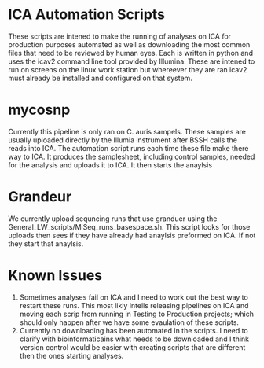 # ICA Automation Scripts
These scripts are intened to make the running of analyses on ICA for production purposes automated as well as downloading the most common files that need to be reviewed by human eyes. Each is written in python and uses the icav2 command line tool provided by Illumina. These are intened to run on screens on the linux work station but whereever they are ran icav2 must already be installed and configured on that system.

# mycosnp
Currently this pipeline is only ran on C. auris sampels. These samples are usually uploaded directly by the Illumia instrument after BSSH calls the reads into ICA.
The automation script runs each time these file make there way to ICA. It produces the samplesheet, including control samples, needed for the analysis and uploads it to ICA. It then starts the anaylsis

# Grandeur
We currently upload sequncing runs that use granduer using the General_LW_scripts/MiSeq_runs_basespace.sh. This script looks for those uploads then sees if they have already had anaylsis preformed on ICA. If not they start that anaylsis.

# Known Issues
1. Sometimes analyses fail on ICA and I need to work out the best way to restart these runs. This most likly intells releasing pipelines on ICA and moving each scrip from running in Testing to Production projects; which should only happen after we have some evaulation of these scripts.
2. Currently no downloading has been automated in the scripts. I need to clarify with bioinformaticains what needs to be downloaded and I think version control would be easier with creating scripts that are different then the ones starting analyses.
